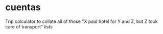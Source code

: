 cuentas
=======

Trip calculator to collate all of those "X paid hotel for Y and Z, but Z took care of transport" lists
